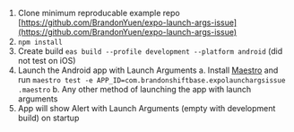 1. Clone minimum reproducable example repo [https://github.com/BrandonYuen/expo-launch-args-issue](https://github.com/BrandonYuen/expo-launch-args-issue)
2. `npm install`
3. Create build `eas build --profile development --platform android` (did not test on iOS)
4. Launch the Android app with Launch Arguments
   a. Install [Maestro](https://maestro.mobile.dev/getting-started/installing-maestro) and run `maestro test -e APP_ID=com.brandonshiftbase.expolaunchargsissue .maestro`
   b. Any other method of launching the app with launch arguments
5. App will show Alert with Launch Arguments (empty with development build) on startup
